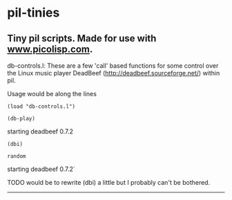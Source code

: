 # pil-tinies
Tiny pil scripts. Made for use with www.picolisp.com. 
-----------------------------------------------------

db-controls.l:
These are a few 'call' based functions for some control over the Linux music player DeadBeef (http://deadbeef.sourceforge.net/) within pil. 

Usage would be along the lines

`(load "db-controls.l")`

`(db-play)`

starting deadbeef 0.7.2

`(dbi)`

`random`

starting deadbeef 0.7.2`


TODO would be to rewrite (dbi) a little but I probably can't be bothered.

------------------------------------------------------
